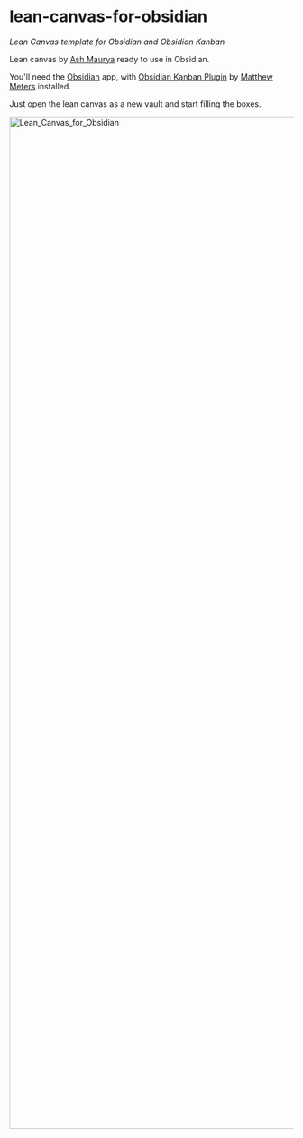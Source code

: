 # lean-canvas-for-obsidian
*Lean Canvas template for Obsidian and Obsidian Kanban*

Lean canvas by [Ash Maurya](https://blog.leanstack.com/what-is-the-right-fill-order-for-a-lean-canvas/) ready to use in Obsidian.

You'll need the [Obsidian](https://obsidian.md) app, with [Obsidian Kanban Plugin](https://publish.obsidian.md/kanban/Obsidian+Kanban+Plugin) by [Matthew Meters](https://github.com/mgmeyers) installed.

Just open the lean canvas as a new vault and start filling the boxes.

<img width="1792" alt="Lean_Canvas_for_Obsidian" src="https://user-images.githubusercontent.com/26725821/226723943-ca4307a6-1cc8-4b05-8360-b6a6841bdfc5.png">

